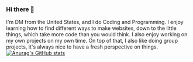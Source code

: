 ### Hi there 👋

I'm DM from the United States, and I do Coding and Programming. I enjoy learning how to find different ways to make websites, down to the little things, which take more code than you would think. I also enjoy working on my own projects on my own time. On top of that, I also like doing group projects, it's always nice to have a fresh perspective on things.
[![Anurag's GitHub stats](https://github-readme-stats.vercel.app/api?username=DM232)](https://github.com/anuraghazra/github-readme-stats)
